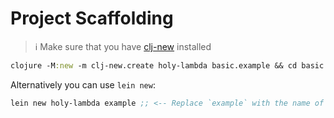 # Project Scaffolding
> :information_source: Make sure that you have [clj-new](https://github.com/seancorfield/clj-new#getting-started) installed

``` clojure
clojure -M:new -m clj-new.create holy-lambda basic.example && cd basic.example && bb stack:sync
```

Alternatively you can use `lein new`:

``` clojure
lein new holy-lambda example ;; <-- Replace `example` with the name of the project
```


